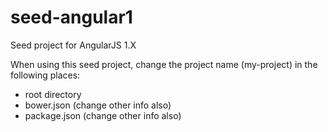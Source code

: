 # seed-angular1
Seed project for AngularJS 1.X

When using this seed project, change the project name (my-project) in the following places:
- root directory
- bower.json (change other info also)
- package.json (change other info also)
